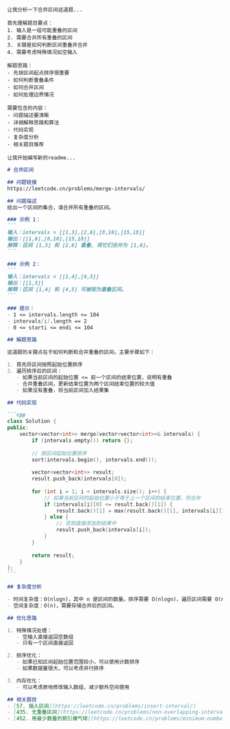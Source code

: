 ```thinking
让我分析一下合并区间这道题...

首先理解题目要点：
1. 输入是一组可能重叠的区间
2. 需要合并所有重叠的区间
3. 关键是如何判断区间重叠并合并
4. 需要考虑特殊情况如空输入

解题思路：
- 先按区间起点排序很重要
- 如何判断重叠条件
- 如何合并区间
- 如何处理边界情况

需要包含的内容：
- 问题描述要清晰
- 详细解释思路和算法
- 代码实现
- 复杂度分析
- 相关题目推荐

让我开始编写新的readme...
```

`````markdown:hot100/56/readme.md
# 合并区间

## 问题链接
https://leetcode.cn/problems/merge-intervals/

## 问题描述
给出一个区间的集合，请合并所有重叠的区间。

### 示例 1：
```
输入：intervals = [[1,3],[2,6],[8,10],[15,18]]
输出：[[1,6],[8,10],[15,18]]
解释：区间 [1,3] 和 [2,6] 重叠, 将它们合并为 [1,6]。
```

### 示例 2：
```
输入：intervals = [[1,4],[4,5]]
输出：[[1,5]]
解释：区间 [1,4] 和 [4,5] 可被视为重叠区间。
```

### 提示：
- 1 <= intervals.length <= 104
- intervals[i].length == 2
- 0 <= starti <= endi <= 104

## 解题思路

这道题的关键点在于如何判断和合并重叠的区间。主要步骤如下：

1. 首先将区间按照起始位置排序
2. 遍历排序后的区间：
   - 如果当前区间的起始位置 <= 前一个区间的结束位置，说明有重叠
   - 合并重叠区间，更新结束位置为两个区间结束位置的较大值
   - 如果没有重叠，将当前区间加入结果集

## 代码实现

```cpp
class Solution {
public:
    vector<vector<int>> merge(vector<vector<int>>& intervals) {
        if (intervals.empty()) return {};
        
        // 按区间起始位置排序
        sort(intervals.begin(), intervals.end());
        
        vector<vector<int>> result;
        result.push_back(intervals[0]);
        
        for (int i = 1; i < intervals.size(); i++) {
            // 如果当前区间的起始位置小于等于上一个区间的结束位置，则合并
            if (intervals[i][0] <= result.back()[1]) {
                result.back()[1] = max(result.back()[1], intervals[i][1]);
            } else {
                // 否则直接添加到结果中
                result.push_back(intervals[i]);
            }
        }
        
        return result;
    }
};
```

## 复杂度分析

- 时间复杂度：O(nlogn)，其中 n 是区间的数量。排序需要 O(nlogn)，遍历区间需要 O(n)。
- 空间复杂度：O(n)，需要存储合并后的区间。

## 优化思路

1. 特殊情况处理：
   - 空输入直接返回空数组
   - 只有一个区间直接返回

2. 排序优化：
   - 如果已知区间起始位置范围较小，可以使用计数排序
   - 如果数据量很大，可以考虑并行排序

3. 内存优化：
   - 可以考虑原地修改输入数组，减少额外空间使用

## 相关题目
- [57. 插入区间](https://leetcode.cn/problems/insert-interval/)
- [435. 无重叠区间](https://leetcode.cn/problems/non-overlapping-intervals/)
- [452. 用最少数量的箭引爆气球](https://leetcode.cn/problems/minimum-number-of-arrows-to-burst-balloons/)
`````
